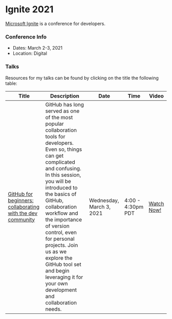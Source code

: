 # Ignite 2021

[Microsoft Ignite](https://www.microsoft.com/ignite) is a conference for developers.  

### Conference Info
- Dates: March 2-3, 2021
- Location: Digital

### Talks

Resources for my talks can be found by clicking on the title the following table:

| Title | Description | Date | Time | Video |
|-------|-------------|------|------|-------|
| [GitHub for beginners: collaborating with the dev community](2021-spring-ignite-github.md) | GitHub has long served as one of the most popular collaboration tools for developers. Even so, things can get complicated and confusing. In this session, you will be introduced to the basics of GitHub, collaboration workflow and the importance of version control, even for personal projects. Join us as we explore the GitHub tool set and begin leveraging it for your own development and collaboration needs. | Wednesday, March 3, 2021 | 4:00 - 4:30pm PDT | [Watch Now!](https://myignite.microsoft.com/sessions/efbd16c0-6f0e-427e-aee6-e8be6e5096ec) |
